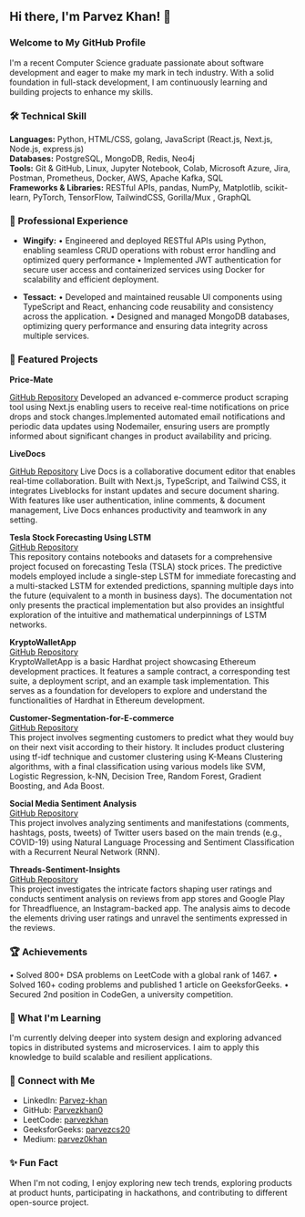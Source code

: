 ## Hi there, I'm Parvez Khan! 👋 
### Welcome to My GitHub Profile       
                 
I'm a recent Computer Science graduate passionate about software development and eager to make my mark in  tech industry. With a solid foundation in full-stack development, I am continuously learning and building projects to enhance my skills.
  
### 🛠️ Technical Skill
**Languages:** Python, HTML/CSS, golang, JavaScript (React.js, Next.js, Node.js, express.js)  
**Databases:** PostgreSQL, MongoDB, Redis, Neo4j  
**Tools:** Git & GitHub, Linux, Jupyter Notebook, Colab, Microsoft Azure, Jira, Postman, Prometheus, Docker, AWS, Apache Kafka, SQL     
**Frameworks & Libraries:** RESTful APIs, pandas, NumPy, Matplotlib, scikit-learn, PyTorch, TensorFlow, TailwindCSS, Gorilla/Mux ,  GraphQL

### 💼 Professional Experience
- **Wingify:**
• Engineered and deployed RESTful APIs using Python, enabling seamless CRUD operations with robust error handling and optimized query performance
• Implemented JWT authentication for secure user access and containerized services using Docker for scalability and efficient deployment.

- **Tessact:**
• Developed and maintained reusable UI components using TypeScript and React, enhancing code reusability and consistency across the application.
• Designed and managed MongoDB databases, optimizing query performance and ensuring data integrity across multiple services.

### 📂 Featured Projects

**Price-Mate**

[GitHub Repository](https://github.com/Parvezkhan0/Price-Mate.git)
Developed an advanced e-commerce product scraping tool using Next.js enabling users to receive
real-time notifications on price drops and stock changes.Implemented automated email notifications and periodic data updates using Nodemailer, ensuring
users are promptly informed about significant changes in product availability and pricing.

**LiveDocs**

[GitHub Repository](https://github.com/Parvezkhan0/LiveDocs.git)
Live Docs is a collaborative document editor that enables real-time collaboration. Built with Next.js, TypeScript, and Tailwind CSS, it integrates Liveblocks for instant updates and secure document sharing. With features like user authentication, inline comments, & document management, Live Docs enhances productivity and teamwork in any setting.

**Tesla Stock Forecasting Using LSTM**  
[GitHub Repository](https://github.com/Parvezkhan0/Tesla-Stock-Forecasting-Using-LTSM.git)  
This repository contains notebooks and datasets for a comprehensive project focused on forecasting Tesla (TSLA) stock prices. The predictive models employed include a single-step LSTM for immediate forecasting and a multi-stacked LSTM for extended predictions, spanning multiple days into the future (equivalent to a month in business days). The documentation not only presents the practical implementation but also provides an insightful exploration of the intuitive and mathematical underpinnings of LSTM networks.

**KryptoWalletApp**  
[GitHub Repository](https://github.com/Parvezkhan0/KryptoWalletApp.git)  
KryptoWalletApp is a basic Hardhat project showcasing Ethereum development practices. It features a sample contract, a corresponding test suite, a deployment script, and an example task implementation. This serves as a foundation for developers to explore and understand the functionalities of Hardhat in Ethereum development.

**Customer-Segmentation-for-E-commerce**  
[GitHub Repository](https://github.com/Parvezkhan0/Customer-Segmentation-for-E-commerce.git)  
This project involves segmenting customers to predict what they would buy on their next visit according to their history. It includes product clustering using tf-idf technique and customer clustering using K-Means Clustering algorithms, with a final classification using various models like SVM, Logistic Regression, k-NN, Decision Tree, Random Forest, Gradient Boosting, and Ada Boost.

**Social Media Sentiment Analysis**  
[GitHub Repository](https://github.com/Parvezkhan0/Sentiment-Analysis-on-Social-Media-Data.git)  
This project involves analyzing sentiments and manifestations (comments, hashtags, posts, tweets) of Twitter users based on the main trends (e.g., COVID-19) using Natural Language Processing and Sentiment Classification with a Recurrent Neural Network (RNN).

**Threads-Sentiment-Insights**  
[GitHub Repository](https://github.com/Parvezkhan0/Threads-Sentiment-Insights.git)  
This project investigates the intricate factors shaping user ratings and conducts sentiment analysis on reviews from app stores and Google Play for Threadfluence, an Instagram-backed app. The analysis aims to decode the elements driving user ratings and unravel the sentiments expressed in the reviews.

### 🏆 Achievements

 • Solved 800+ DSA problems on LeetCode with a global rank of 1467.
 • Solved 160+ coding problems and published 1 article on GeeksforGeeks.
 • Secured 2nd position in CodeGen, a university competition.
 
### 🌱 What I'm Learning
I'm currently delving deeper into system design and exploring advanced topics in distributed systems and microservices. I aim to apply this knowledge to build scalable and resilient applications.

### 🔗 Connect with Me
- LinkedIn: [Parvez-khan](https://www.linkedin.com/in/parvez-khan/)
- GitHub: [Parvezkhan0](https://github.com/Parvezkhan0)
- LeetCode: [parvezkhan](https://leetcode.com/parvezkhan)
- GeeksforGeeks: [parvezcs20](https://auth.geeksforgeeks.org/user/parvezcs20)
- Medium: [parvez0khan](https://medium.com/@parvez0khan)

### ✨ Fun Fact
When I'm not coding, I enjoy exploring new tech trends, exploring products at product hunts, participating in hackathons, and contributing to different open-source project.



